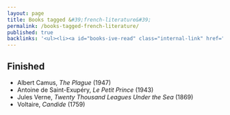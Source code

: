 ```yaml
---
layout: page
title: Books tagged &#39;french-literature&#39;
permalink: /books-tagged-french-literature/
published: true
backlinks: '<ul><li><a id="books-ive-read" class="internal-link" href="/books-ive-read/">Books I&#39;ve read</a></li></ul>'
---
```




## Finished 
* Albert Camus, _The Plague_ (1947) 
* Antoine de Saint-Exupéry, _Le Petit Prince_ (1943) 
* Jules Verne, _Twenty Thousand Leagues Under the Sea_ (1869) 
* Voltaire, _Candide_ (1759) 
